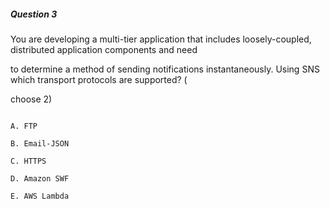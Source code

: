 ##### Question 3

You are developing a multi-tier application that includes loosely-coupled,
distributed application components and need

to determine a method of sending notifications instantaneously. Using SNS which
transport protocols are supported? (

choose 2)

```

A. FTP

B. Email-JSON

C. HTTPS

D. Amazon SWF

E. AWS Lambda

```

